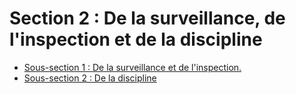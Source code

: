 # Section 2 : De la surveillance, de l'inspection et de la discipline

- [Sous-section 1 : De la surveillance et de l'inspection.](sous-section-1)
- [Sous-section 2 : De la discipline](sous-section-2)
